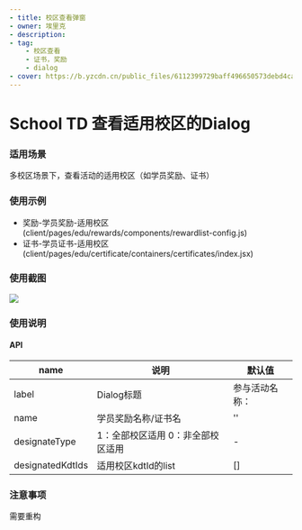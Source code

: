 ```yaml
---
- title: 校区查看弹窗
- owner: 埃里克
- description: 
- tag:
    - 校区查看
    - 证书，奖励
    - dialog
- cover: https://b.yzcdn.cn/public_files/6112399729baff496650573debd4ca38.png
---
```


# School TD 查看适用校区的Dialog

### 适用场景
多校区场景下，查看活动的适用校区（如学员奖励、证书）

### 使用示例
* 奖励-学员奖励-适用校区(client/pages/edu/rewards/components/rewardlist-config.js)
* 证书-学员证书-适用校区(client/pages/edu/certificate/containers/certificates/index.jsx)

### 使用截图
![](https://b.yzcdn.cn/public_files/6112399729baff496650573debd4ca38.png)

### 使用说明
#### API
name | 说明 | 默认值
-|-|-
label | Dialog标题 | 参与活动名称：
name | 学员奖励名称/证书名 | ''
designateType | 1：全部校区适用 0：非全部校区适用 | -
designatedKdtIds | 适用校区kdtId的list | []

### 注意事项
需要重构